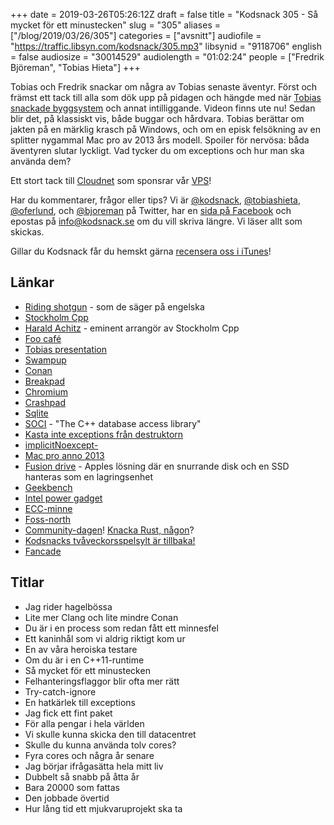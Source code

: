 +++
date = 2019-03-26T05:26:12Z
draft = false
title = "Kodsnack 305 - Så mycket för ett minustecken"
slug = "305"
aliases = ["/blog/2019/03/26/305"]
categories = ["avsnitt"]
audiofile = "https://traffic.libsyn.com/kodsnack/305.mp3"
libsynid = "9118706"
english = false
audiosize = "30014529"
audiolength = "01:02:24"
people = ["Fredrik Björeman", "Tobias Hieta"]
+++

Tobias och Fredrik snackar om några av Tobias senaste äventyr. Först och främst ett tack till alla som dök upp på pidagen och hängde med när [Tobias snackade byggsystem](https://www.youtube.com/watch?v=wrF0Yc3n1DE&list=WL&index=4&t=0s) och annat intilliggande. Videon finns ute nu! Sedan blir det, på klassiskt vis, både buggar och hårdvara. Tobias berättar om jakten på en märklig krasch på Windows, och om en episk felsökning av en splitter nygammal Mac pro av 2013 års modell. Spoiler för nervösa: båda äventyren slutar lyckligt. Vad tycker du om exceptions och hur man ska använda dem?

Ett stort tack till [Cloudnet](http://www.cloudnet.se) som sponsrar vår [VPS](http://en.wikipedia.org/wiki/Virtual_private_server)!

Har du kommentarer, frågor eller tips? Vi är [@kodsnack](https://www.twitter.com/kodsnack), [@tobiashieta](https://www.twitter.com/tobiashieta), [@oferlund](https://www.twitter.com/oferlund), och [@bjoreman](https://www.twitter.com/bjoreman) på Twitter, har en [sida på Facebook](https://www.facebook.com/kodsnack) och epostas på [info@kodsnack.se](mailto:info@kodsnack.se) om du vill skriva längre. Vi läser allt som skickas.

Gillar du Kodsnack får du hemskt gärna [recensera oss i iTunes](http://itunes.apple.com/se/podcast/kodsnack/id561631498?l=en)!

## Länkar ##
* [Riding shotgun](https://en.wikipedia.org/wiki/Riding_shotgun) - som de säger på engelska
* [Stockholm Cpp](https://www.meetup.com/StockholmCpp/)
* [Harald Achitz](https://twitter.com/haralda4z)  - eminent arrangör av Stockholm Cpp
* [Foo café](https://foocafe.org/)
* [Tobias presentation](https://www.youtube.com/watch?v=wrF0Yc3n1DE&list=WL&index=4&t=0s)
* [Swampup](https://swampup.jfrog.com/)
* [Conan](https://conan.io/)
* [Breakpad](https://docs.sentry.io/platforms/minidump/breakpad/)
* [Chromium](https://www.chromium.org/)
* [Crashpad](https://chromium.googlesource.com/crashpad/crashpad/+/master/README.md)
* [Sqlite](https://www.sqlite.org/index.html)
* [SOCI](http://soci.sourceforge.net/) - "The C++ database access library"
* [Kasta inte exceptions från destruktorn](https://akrzemi1.wordpress.com/2011/09/21/destructors-that-throw/)
* [implicitNoexcept-](https://docs.microsoft.com/en-us/cpp/build/reference/zc-implicitnoexcept-implicit-exception-specifiers?view=vs-2017)
* [Mac pro anno 2013](https://512pixels.net/2018/05/the-2013-mac-pro-five-years-later/)
* [Fusion drive](https://en.wikipedia.org/wiki/Fusion_Drive) - Apples lösning där en snurrande disk och en SSD hanteras som en lagringsenhet
* [Geekbench](https://www.geekbench.com/)
* [Intel power gadget](https://software.intel.com/en-us/articles/intel-power-gadget-20)
* [ECC-minne](https://en.wikipedia.org/wiki/ECC_memory)
* [Foss-north](https://foss-north.se/2019/)
* [Community-dagen](https://foss-north.se/2019/community-day.html)! [Knacka Rust, någon](https://docs.google.com/forms/d/e/1FAIpQLSduhDe0ATNBwCjJhqc70KJHu3QYW1U2YAzOfkUvjVj517NEJA/viewform)?
* [Kodsnacks tvåveckorsspelsylt är tillbaka!](https://itch.io/jam/spelsylt)
* [Fancade](http://www.fancade.com/)

## Titlar ##
* Jag rider hagelbössa
* Lite mer Clang och lite mindre Conan
* Du är i en process som redan fått ett minnesfel
* Ett kaninhål som vi aldrig riktigt kom ur
* En av våra heroiska testare
* Om du är i en C++11-runtime
* Så mycket för ett minustecken
* Felhanteringsflaggor blir ofta mer rätt
* Try-catch-ignore
* En hatkärlek till exceptions
* Jag fick ett fint paket
* För alla pengar i hela världen
* Vi skulle kunna skicka den till datacentret
* Skulle du kunna använda tolv cores?
* Fyra cores och några år senare
* Jag börjar ifrågasätta hela mitt liv
* Dubbelt så snabb på åtta år
* Bara 20000 som fattas
* Den jobbade övertid
* Hur lång tid ett mjukvaruprojekt ska ta